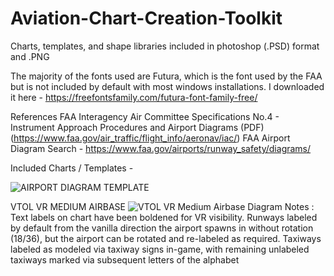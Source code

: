 # Aviation-Chart-Creation-Toolkit
Charts, templates, and shape libraries included in photoshop (.PSD) format and .PNG

The majority of the fonts used are Futura, which is the font used by the FAA but is not included by default with most windows installations. I downloaded it here - https://freefontsfamily.com/futura-font-family-free/

References
FAA Interagency Air Committee Specifications No.4 - Instrument Approach Procedures and Airport Diagrams (PDF) (https://www.faa.gov/air_traffic/flight_info/aeronav/iac/)
FAA Airport Diagram Search - https://www.faa.gov/airports/runway_safety/diagrams/

Included Charts / Templates -

![AIRPORT DIAGRAM TEMPLATE](https://user-images.githubusercontent.com/25518488/218267650-831e2f16-a8d8-4fc0-99df-2db3fcdf1453.png)

VTOL VR MEDIUM AIRBASE
![VTOL VR Medium Airbase Diagram](https://user-images.githubusercontent.com/25518488/218267933-d848602c-dcd6-454c-bd65-fc5937fe3e40.png)
    Notes : Text labels on chart have been boldened for VR visibility. Runways labeled by default from the vanilla direction the airport spawns in without rotation (18/36), but the airport can be rotated and re-labeled as required. Taxiways labeled as modeled via taxiway signs in-game, with remaining unlabeled taxiways marked via subsequent letters of the alphabet
